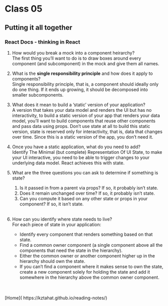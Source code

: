 #  Class 05

## Putting it all together

### React Docs - thinking in React

1. How would you break a mock into a component heirarchy?<br />
    The first thing you’ll want to do is to draw boxes around every component (and subcomponent) in the mock and give them all names.
    <br />
2. What is the **single responsibility principle** and how does it apply to components?<br />
     Single responsibility principle, that is, a component should ideally only do one thing. If it ends up growing, it should be decomposed into smaller subcomponents.
     <br />
3. What does it mean to build a ‘static’ version of your application?<br />
    A version that takes your data model and renders the UI but has no interactivity, to build a static version of your app that renders your data model, you’ll want to build components that reuse other components and pass data using props. Don’t use state at all to build this static version, state is reserved only for interactivity, that is, data that changes over time. Since this is a static version of the app, you don’t need it.
    <br />
4. Once you have a static application, what do you need to add?<br />
    Identify The Minimal (but complete) Representation Of UI State, to make your UI interactive, you need to be able to trigger changes to your underlying data model. React achieves this with state.
    <br />
5. What are the three questions you can ask to determine if something is state?<br />
    1. Is it passed in from a parent via props? If so, it probably isn’t state.<br />
    2. Does it remain unchanged over time? If so, it probably isn’t state.<br />
    3. Can you compute it based on any other state or props in your component? If so, it isn’t state.
    <br />

6. How can you identify where state needs to live?<br />
    For each piece of state in your application:

    * Identify every component that renders something based on that state.<br />
    * Find a common owner component (a single component above all the components that need the state in the hierarchy).<br />
    * Either the common owner or another component higher up in the hierarchy should own the state.<br />
    * If you can’t find a component where it makes sense to own the state, create a new component solely for holding the state and add it somewhere in the hierarchy above the common owner component.<br />


<br />
<br />
[Home]( https://kztahat.github.io/reading-notes/)